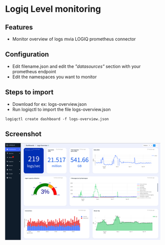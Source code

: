 # Logiq Level monitoring

## Features
* Monitor overview of logs mvia LOGIQ prometheus connector

## Configuration

* Edit filename.json and edit the *"datasources"* section with your prometheus endpoint
* Edit the namespaces you want to monitor 


## Steps to import

* Download for ex: logs-overview.json
* Run logiqctl to import the file logs-overview.json

```
logiqctl create dashboard -f logs-overview.json

```

## Screenshot

![image info](./logs-overview.png)